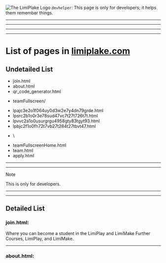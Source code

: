 ![The LimiPlake Logo](https://www.limiplake.com/limiplake.ico) `devhelper`: This page is only for developers; it helps them remember things.



***
***
***
***

# List of pages in [limiplake.com](https://www.limiplake.com)

## Undetailed List

- join.html
- about.html
- qr_code_generator.html
* teamFullscreen/
+ lpajc3e2o1f064uy0d3w2e7y4dn79grde.html
+ lpsrc2b1o0r3e78sud47vc7t27t726t7t.html
+ lpvvc2a1o0usurgrgu4958gty83tgyt93.html
+ lpbjc2f1o0fh72t7vb27t284t27tbvt47.html
* \\
- teamFullscreenHome.html
- team.html
- apply.html

***
***

> [!NOTE]
>
> This is only for developers.

***
***

## Detailed List

### join.html:
Where you can become a student in the LimiPlay and LimiMake Further Courses, LimiPlay, and LimiMake.

***

### about.html:
